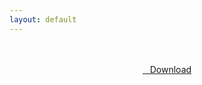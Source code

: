 ```yaml
---
layout: default
---
```


<br />

<br />

<center>
<a href="https://drive.google.com/uc?authuser=0&id=1F9fmmWFmY5wz-xeRJXlJ408WauC1vVK3&export=download" class="hbt"><i class="fa fa-chevron-down" aria-hidden="true"></i>&nbsp; &nbsp;Download</a>
</center><br />

<br />
